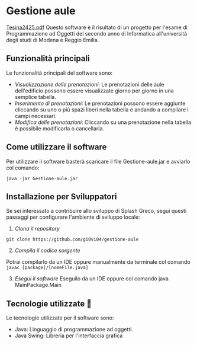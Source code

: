 # Gestione aule
[Tesina2425.pdf](https://github.com/user-attachments/files/18677200/Tesina2425.pdf)
Questo software è il risultato di un progetto per l'esame di Programmazione ad Oggetti del secondo anno di Informatica all'università degli studi di Modena e Reggio Emilia.

## Funzionalità principali
Le funzionalità principali del software sono:

- *Visualizzazione delle prenotazioni*: Le prenotazioni delle aule dell'edificio possono essere visualizzate giorno per giorno in una semplice tabella.
- *Inserimento di prenotazioni*: Le prenotazioni possono essere aggiunte cliccando su uno o più spazi liberi nella tabella e andando a compilare i campi necessari.
- *Modifica delle prenotazioni*: Cliccando su una prenotazione nella tabella è possibile modificarla o cancellarla.

## Come utilizzare il software
Per utilizzare il software basterà scaricare il file Gestione-aule.jar e avviarlo col comando:
    
```
java -jar Gestione-aule.jar
```

## Installazione per Sviluppatori
Se sei interessato a contribuire allo sviluppo di Splash Greco, segui questi passaggi per configurare l'ambiente di sviluppo locale:
1. *Clona il repository*

```
git clone https://github.com/gi0vi04/gestione-aule
```

2. *Compila il codice sorgente*

Potrai compilarlo da un IDE oppure manualmente da terminale col comando ```javac [package]/[nomeFile.java]```

3. *Esegui il software*
Eseguilo da un IDE oppure col comando java MainPackage.Main

## Tecnologie utilizzate 🚀
Le tecnologie utilizzate per il software sono:
- Java: Linguaggio di programmazione ad oggetti.
- Java Swing: Libreria per l'interfaccia grafica
